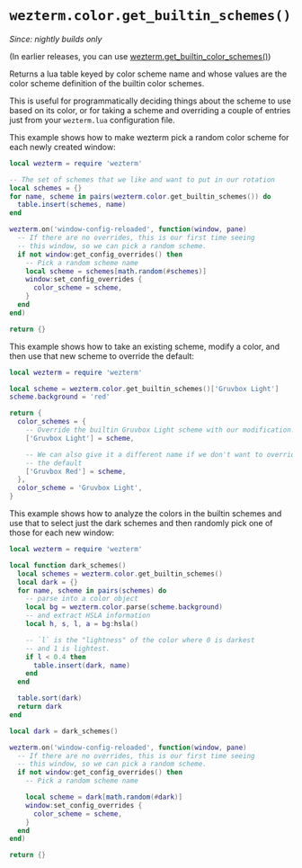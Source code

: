 # `wezterm.color.get_builtin_schemes()`

*Since: nightly builds only*

(In earlier releases, you can use [wezterm.get_builtin_color_schemes()](../wezterm/get_builtin_color_schemes.md))

Returns a lua table keyed by color scheme name and whose values are
the color scheme definition of the builtin color schemes.

This is useful for programmatically deciding things about the scheme
to use based on its color, or for taking a scheme and overriding a
couple of entries just from your `wezterm.lua` configuration file.

This example shows how to make wezterm pick a random color scheme for
each newly created window:

```lua
local wezterm = require 'wezterm'

-- The set of schemes that we like and want to put in our rotation
local schemes = {}
for name, scheme in pairs(wezterm.color.get_builtin_schemes()) do
  table.insert(schemes, name)
end

wezterm.on('window-config-reloaded', function(window, pane)
  -- If there are no overrides, this is our first time seeing
  -- this window, so we can pick a random scheme.
  if not window:get_config_overrides() then
    -- Pick a random scheme name
    local scheme = schemes[math.random(#schemes)]
    window:set_config_overrides {
      color_scheme = scheme,
    }
  end
end)

return {}
```

This example shows how to take an existing scheme, modify a color, and
then use that new scheme to override the default:

```lua
local wezterm = require 'wezterm'

local scheme = wezterm.color.get_builtin_schemes()['Gruvbox Light']
scheme.background = 'red'

return {
  color_schemes = {
    -- Override the builtin Gruvbox Light scheme with our modification.
    ['Gruvbox Light'] = scheme,

    -- We can also give it a different name if we don't want to override
    -- the default
    ['Gruvbox Red'] = scheme,
  },
  color_scheme = 'Gruvbox Light',
}
```

This example shows how to analyze the colors in the builtin schemes and
use that to select just the dark schemes and then randomly pick one
of those for each new window:

```lua
local wezterm = require 'wezterm'

local function dark_schemes()
  local schemes = wezterm.color.get_builtin_schemes()
  local dark = {}
  for name, scheme in pairs(schemes) do
    -- parse into a color object
    local bg = wezterm.color.parse(scheme.background)
    -- and extract HSLA information
    local h, s, l, a = bg:hsla()

    -- `l` is the "lightness" of the color where 0 is darkest
    -- and 1 is lightest.
    if l < 0.4 then
      table.insert(dark, name)
    end
  end

  table.sort(dark)
  return dark
end

local dark = dark_schemes()

wezterm.on('window-config-reloaded', function(window, pane)
  -- If there are no overrides, this is our first time seeing
  -- this window, so we can pick a random scheme.
  if not window:get_config_overrides() then
    -- Pick a random scheme name

    local scheme = dark[math.random(#dark)]
    window:set_config_overrides {
      color_scheme = scheme,
    }
  end
end)

return {}
```
